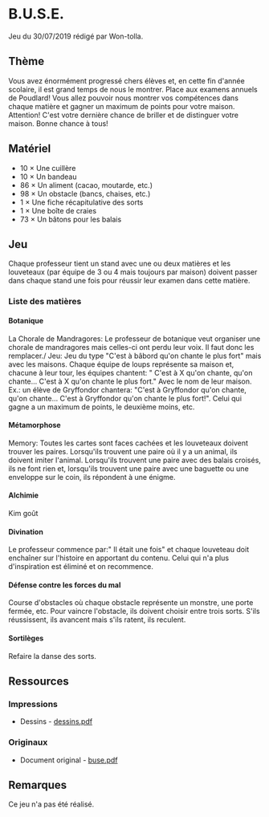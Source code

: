# B.U.S.E.

Jeu du 30/07/2019 rédigé par Won-tolla.

## Thème

Vous avez énormément progressé chers élèves et, en cette fin d'année scolaire, il est grand temps de nous le montrer. Place aux examens annuels de Poudlard! Vous allez pouvoir nous montrer vos compétences dans chaque matière et gagner un maximum de points pour votre maison. Attention! C'est votre dernière chance de briller et de distinguer votre maison. Bonne chance à tous!

## Matériel

* 10 × Une cuillère
* 10 × Un bandeau
* 86 × Un aliment (cacao, moutarde, etc.)
* 98 × Un obstacle (bancs, chaises, etc.)
* 1 × Une fiche récapitulative des sorts
* 1 × Une boîte de craies
* 73 × Un bâtons pour les balais

## Jeu

Chaque professeur tient un stand avec une ou deux matières et les louveteaux (par équipe de 3 ou 4 mais toujours par maison) doivent passer dans chaque stand une fois pour réussir leur examen dans cette matière.

### Liste des matières

#### Botanique

La Chorale de Mandragores: Le professeur de botanique veut organiser une chorale de mandragores mais celles-ci ont perdu leur voix. Il faut donc les remplacer./ Jeu: Jeu du type "C'est à bâbord qu'on chante le plus fort" mais avec les maisons. Chaque équipe de loups représente sa maison et, chacune à leur tour, les équipes chantent: " C'est à X qu'on chante, qu'on chante... C'est à X qu'on chante le plus fort." Avec le nom de leur maison. Ex.: un élève de Gryffondor chantera: "C'est à Gryffondor qu'on chante, qu'on chante... C'est à Gryffondor qu'on chante le plus fort!". Celui qui gagne a un maximum de points, le deuxième moins, etc.

#### Métamorphose

Memory: Toutes les cartes sont faces cachées et les louveteaux doivent trouver les paires. Lorsqu'ils trouvent une paire où il y a un animal, ils doivent imiter l'animal. Lorsqu'ils trouvent une paire avec des balais croisés, ils ne font rien et, lorsqu'ils trouvent une paire avec une baguette ou une enveloppe sur le coin, ils répondent à une énigme.

#### Alchimie

Kim goût

#### Divination

Le professeur commence par:" Il était une fois" et chaque louveteau doit enchaîner sur l'histoire en apportant du contenu. Celui qui n'a plus d'inspiration est éliminé et on recommence.

#### Défense contre les forces du mal

Course d'obstacles où chaque obstacle représente un monstre, une porte fermée, etc. Pour vaincre l'obstacle, ils doivent choisir entre trois sorts. S'ils réussissent, ils avancent mais s'ils ratent, ils reculent.

#### Sortilèges

Refaire la danse des sorts.

## Ressources

### Impressions

* Dessins - [dessins.pdf](resources/pdf/dessins.pdf)

### Originaux

* Document original - [buse.pdf](resources/pdf/buse.pdf)

## Remarques

Ce jeu n'a pas été réalisé.
